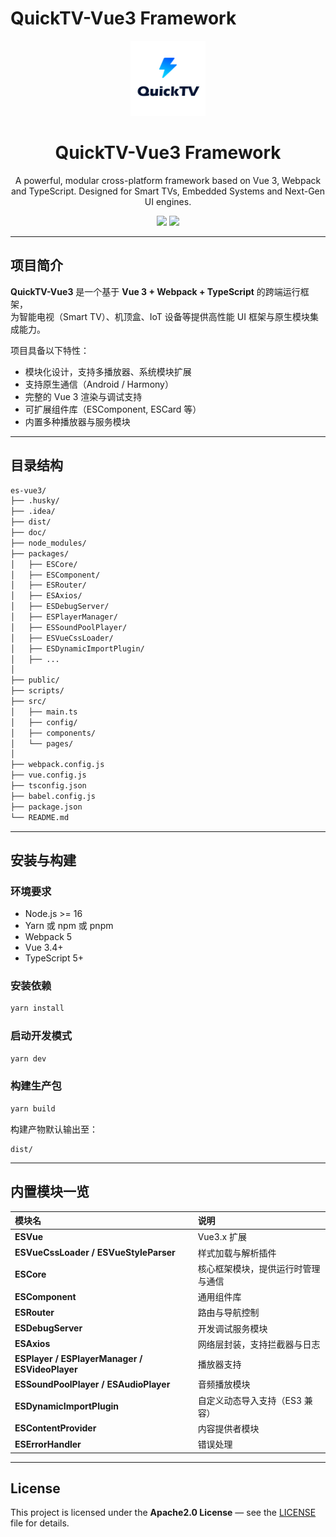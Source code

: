 # QuickTV-Vue3 Framework

<p align="center">
  <img src="public/logo.png" width="120" alt="QuickTV-Vue3 Logo" />
</p>

<h1 align="center"><b>QuickTV-Vue3 Framework</b></h1>

<p align="center">
  A powerful, modular cross-platform framework based on Vue 3, Webpack and TypeScript.  
  Designed for Smart TVs, Embedded Systems and Next-Gen UI engines.
</p>

<p align="center">
  <img src="https://img.shields.io/badge/vue-3.x-brightgreen?style=flat-square" />
  <img src="https://img.shields.io/badge/typescript-5.x-blue?style=flat-square" />
</p>

---

## 项目简介

**QuickTV-Vue3** 是一个基于 **Vue 3 + Webpack + TypeScript** 的跨端运行框架，  
为智能电视（Smart TV）、机顶盒、IoT 设备等提供高性能 UI 框架与原生模块集成能力。

项目具备以下特性：

- 模块化设计，支持多播放器、系统模块扩展
- 支持原生通信（Android / Harmony）
- 完整的 Vue 3 渲染与调试支持
- 可扩展组件库（ESComponent, ESCard 等）
- 内置多种播放器与服务模块

---

## 目录结构

```bash
es-vue3/
├── .husky/
├── .idea/
├── dist/
├── doc/
├── node_modules/
├── packages/
│   ├── ESCore/
│   ├── ESComponent/
│   ├── ESRouter/
│   ├── ESAxios/
│   ├── ESDebugServer/
│   ├── ESPlayerManager/
│   ├── ESSoundPoolPlayer/
│   ├── ESVueCssLoader/
│   ├── ESDynamicImportPlugin/
│   ├── ...
│
├── public/
├── scripts/
├── src/
│   ├── main.ts
│   ├── config/
│   ├── components/
│   └── pages/
│
├── webpack.config.js
├── vue.config.js
├── tsconfig.json
├── babel.config.js
├── package.json
└── README.md
```

---

## 安装与构建

### 环境要求

- Node.js >= 16
- Yarn 或 npm 或 pnpm
- Webpack 5
- Vue 3.4+
- TypeScript 5+

### 安装依赖

```bash
yarn install
```

### 启动开发模式

```bash
yarn dev
```

### 构建生产包

```bash
yarn build
```

构建产物默认输出至：

```
dist/
```

---

## 内置模块一览

| 模块名                                            | 说明                |
|:-----------------------------------------------|:------------------|
| **ESVue**                                      | Vue3.x 扩展         |
| **ESVueCssLoader / ESVueStyleParser**          | 样式加载与解析插件         |
| **ESCore**                                     | 核心框架模块，提供运行时管理与通信 |
| **ESComponent**                                | 通用组件库             |
| **ESRouter**                                   | 路由与导航控制           |
| **ESDebugServer**                              | 开发调试服务模块          |
| **ESAxios**                                    | 网络层封装，支持拦截器与日志    |
| **ESPlayer / ESPlayerManager / ESVideoPlayer** | 播放器支持             |
| **ESSoundPoolPlayer / ESAudioPlayer**          | 音频播放模块            |
| **ESDynamicImportPlugin**                      | 自定义动态导入支持（ES3 兼容） |
| **ESContentProvider**                          | 内容提供者模块           |
| **ESErrorHandler**                             | 错误处理              |

---

## License

This project is licensed under the **Apache2.0 License** — see the [LICENSE](https://opensource.org/licenses/apache-2-0)
file for details.

